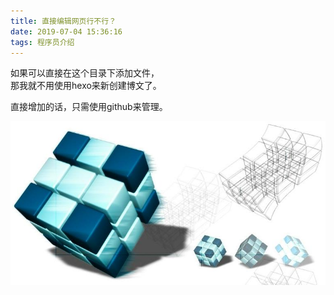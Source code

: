 ```yaml
---
title: 直接编辑网页行不行？ 
date: 2019-07-04 15:36:16
tags: 程序员介绍 
---
```

如果可以直接在这个目录下添加文件，  
那我就不用使用hexo来新创建博文了。  

直接增加的话，只需使用github来管理。

![the picture not show](/img/bkgnd.jpg)


